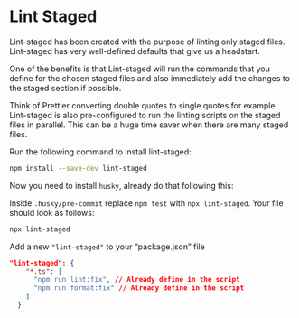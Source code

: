 # Lint Staged

Lint-staged has been created with the purpose of linting only staged files. Lint-staged has very well-defined defaults that give us a headstart.

One of the benefits is that Lint-staged will run the commands that you define for the chosen staged files and also immediately add the changes to the staged section if possible.

Think of Prettier converting double quotes to single quotes for example. Lint-staged is also pre-configured to run the linting scripts on the staged files in parallel. This can be a huge time saver when there are many staged files.

Run the following command to install lint-staged:

```bash
npm install --save-dev lint-staged
```

Now you need to install `husky`, already do that following this:

Inside `.husky/pre-commit` replace `npm test` with `npx lint-staged`. Your file should look as follows:

```bash
npx lint-staged
```

Add a new `"lint-staged"` to your “package.json” file

```json
"lint-staged": {
    "*.ts": [
      "npm run lint:fix", // Already define in the script
      "npm run format:fix" // Already define in the script
    ]
  }
```